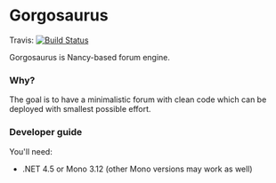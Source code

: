 # Gorgosaurus

Travis: [![Build Status](https://travis-ci.org/arthur-peka/Gorgosaurus.svg?branch=master)](https://travis-ci.org/arthur-pekargosaurus)

Gorgosaurus is Nancy-based forum engine. 

### Why?

The goal is to have a minimalistic forum with clean code which can be deployed with smallest possible effort.

### Developer guide

You'll need:
* .NET 4.5 or Mono 3.12 (other Mono versions may work as well)
